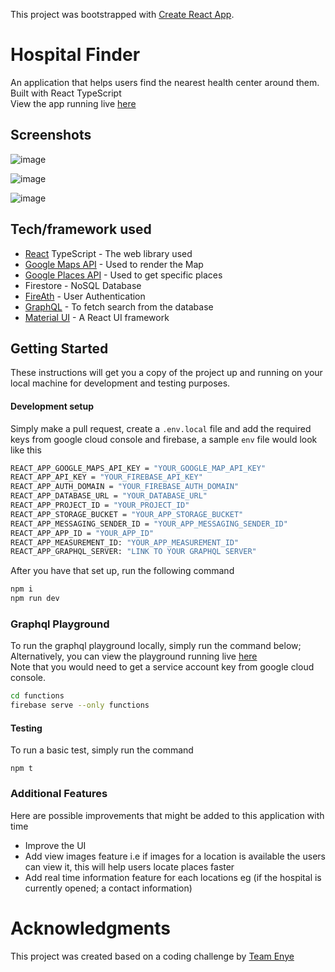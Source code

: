 This project was bootstrapped with [Create React App](https://github.com/facebook/create-react-app).

# Hospital Finder

An application that helps users find the nearest health center around them. Built with React TypeScript <br />View the app running live [here](https://hospital-map-finder.herokuapp.com/)
<br />

## Screenshots

![image](https://user-images.githubusercontent.com/42512400/84761415-476b8880-afc1-11ea-9986-7eb5239803ce.png)

![image](https://user-images.githubusercontent.com/42512400/84761894-032cb800-afc2-11ea-9bd7-fcec23097eed.png)

![image](https://user-images.githubusercontent.com/42512400/84761712-b943d200-afc1-11ea-843b-65fa8020ee9f.png)

## Tech/framework used

- [React](https://reactjs.org/) TypeScript - The web library used
- [Google Maps API](https://cloud.google.com/maps-platform/maps/) - Used to render the Map
- [Google Places API](https://cloud.google.com/maps-platform/places/) - Used to get specific places
- Firestore - NoSQL Database
- [FireAth](https://firebase.google.com/docs/auth/) - User Authentication
- [GraphQL](https://graphql.org/) - To fetch search from the database
- [Material UI](material-ui.com) - A React UI framework

## Getting Started

These instructions will get you a copy of the project up and running on your local machine for development and testing purposes.

#### Development setup

Simply make a pull request, create a `.env.local` file and add the required keys from google cloud console and firebase,
a sample `env` file would look like this

```sh
REACT_APP_GOOGLE_MAPS_API_KEY = "YOUR_GOOGLE_MAP_API_KEY"
REACT_APP_API_KEY = "YOUR_FIREBASE_API_KEY"
REACT_APP_AUTH_DOMAIN = "YOUR_FIREBASE_AUTH_DOMAIN"
REACT_APP_DATABASE_URL = "YOUR_DATABASE_URL"
REACT_APP_PROJECT_ID = "YOUR_PROJECT_ID"
REACT_APP_STORAGE_BUCKET = "YOUR_APP_STORAGE_BUCKET"
REACT_APP_MESSAGING_SENDER_ID = "YOUR_APP_MESSAGING_SENDER_ID"
REACT_APP_APP_ID = "YOUR_APP_ID"
REACT_APP_MEASUREMENT_ID: "YOUR_APP_MEASUREMENT_ID"
REACT_APP_GRAPHQL_SERVER: "LINK TO YOUR GRAPHQL SERVER"
```

After you have that set up, run the following command

```sh
npm i
npm run dev
```

### Graphql Playground

To run the graphql playground locally, simply run the command below; Alternatively, you can view the playground running live [here](https://us-central1-hospital-finder-1992e.cloudfunctions.net/graphql)<br />
Note that you would need to get a service account key from google cloud console.

```sh
cd functions
firebase serve --only functions
```

#### Testing

To run a basic test, simply run the command

```
npm t
```

### Additional Features

Here are possible improvements that might be added to this application with time

- Improve the UI
- Add view images feature i.e if images for a location is available the users can view it, this will help users locate places faster
- Add real time information feature for each locations eg (if the hospital is currently opened; a contact information)

# Acknowledgments

This project was created based on a coding challenge by [Team Enye](https://www.enye.tech/)
